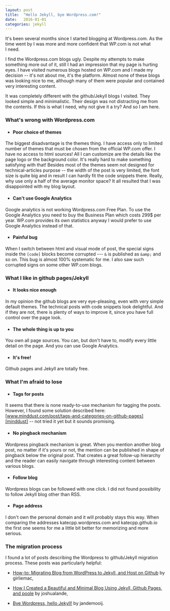 ```yaml
---
layout: post
title:  "Hello Jekyll, bye Wordpress.com!"
date:   2016-01-01
categories: jekyll
---
```


It's been several months since I started blogging at Wordpress.com. As the time went by I&nbsp;was more and more confident that WP.com is not what I&nbsp;need.

I find the Wordpress.com blogs ugly. Despite my attempts to make something more out of it, still I&nbsp;had an impression that my page is hurting eyes. I have visited numerous blogs hosted on WP.com and I&nbsp;made my decision -- it's not about me, it's the platform. Almost none of these blogs was looking nice to me, although many of them were popular and contained very interesting content.

It was completely different with the github/Jekyll blogs I visited. They looked simple and minimalistic. Their design was not distracting me from the contents. If this is what I need, why not give it a try? And so I am here.

### What's wrong with Wordpress.com
+ #### Poor choice of themes
The biggest disadvantage is the themes thing. I have access only to limited number of themes that must be chosen from the official WP.com offer. I have no access to html sources! All I can customize are the details like the page logo or the background color. It's really hard to make something satisfying with that! Besides most of the themes seem not designed for technical-articles purpose -- the width of the post is very limited, the font size is quite big and in result I can hardly fit the code snippets there. Really, why use only a half of the average monitor space? It all resulted that I&nbsp;was disappointed with my blog layout.

+ #### Can't use Google Analytics
Google analytics is not working Wordpress.com Free Plan. To use the Google Analytics you need to buy the Business Plan which costs 299$ per year. WP.com provides its own statistics anyway I would prefer to use Google Analytics instead of that.

+ #### Painful bug
When I switch between html and visual mode of post, the special signs inside the `[code]` blocks become corrupted --- `&` is published as `&amp;` and so on. This bug is almost 100% systematic for me. I also saw such corrupted signs on some other WP.com blogs. 

### What I like in github pages/Jekyll
+ #### It looks nice enough
In my opinion the github blogs are very eye-pleasing, even with very simple default themes. The technical posts with code snippets look delightful. And if they are not, there is plenty of ways to improve it, since you have full control over the page look.

+ #### The whole thing is up to you
You own all page sources. You can, but don't have to, modify every little detail on the page. And you can use Google Analytics.

+ #### It's free!
Github pages and Jekyll are totally free. 

### What I'm afraid to lose
+ #### Tags for posts
It seems that there is none ready-to-use mechanism for tagging the posts. However, I found some solution described here: [www.minddust.com/post/tags-and-categories-on-github-pages][minddust] -- not tried it yet but it sounds promising.

+ #### No pingback mechanism
Wordpress pingback mechanism is great. When you mention another blog post, no matter if it's yours or not, the mention can be published in shape of pingback below the original post. That creates a great follow-up hierarchy and the reader can easily navigate through interesting content between various blogs.

+ #### Follow blog
Wordpress blogs can be followed with one click. I did not found possibility to follow Jekyll blog other than RSS.

+ #### Page address
I don't own the personal domain and it will probably stays this way. When comparing the addresses katecpp.wordpress.com and katecpp.github.io the first one seems for me a little bit better for memorizing and more serious.

### The migration process
I found a lot of posts describing the Wordpress to github/Jekyll migration process. These posts was particularly helpful: 

*  [How-to: Migrating Blog from WordPress to Jekyll, and Host on Github][girliemac] by girliemac, 

*  [How I Created a Beautiful and Minimal Blog Using Jekyll, Github Pages, and poole][joshualande] by joshualande,

*  [Bye Wordpress, hello Jekyll!][jandemooij] by jandemooij.

[minddust]: http://www.minddust.com/post/tags-and-categories-on-github-pages/
[girliemac]: http://www.girliemac.com/blog/2013/12/27/wordpress-to-jekyll/
[joshualande]: http://joshualande.com/jekyll-github-pages-poole/
[jandemooij]: http://jandemooij.nl/blog/2015/10/03/bye-wordpress-hello-jekyll/